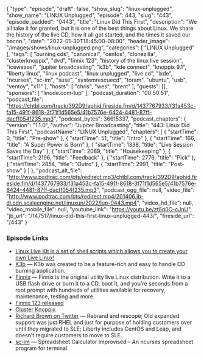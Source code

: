 {
  "type": "episode",
  "draft": false,
  "show_slug": "linux-unplugged",
  "show_name": "LINUX Unplugged",
  "episode": 443,
  "slug": "443",
  "episode_padded": "0443",
  "title": "Linux Did This First",
  "description": "We all take it for granted, but it is one of the best things about Linux. We share the history of the live CD, how it all got started, and the times it saved our bacon.",
  "date": "2022-01-30T18:45:00-08:00",
  "header_image": "/images/shows/linux-unplugged.png",
  "categories": [
    "LINUX Unplugged"
  ],
  "tags": [
    "burning cds",
    "canonical",
    "centos",
    "clonezilla",
    "clusterknoppix",
    "dvd",
    "finnix 123",
    "history of the linux live session",
    "iceweasel",
    "jupiter broadcasting",
    "k3b",
    "kde connect",
    "knoppix 9.1",
    "liberty linux",
    "linux podcast",
    "linux unplugged",
    "live cd",
    "lxde",
    "ncurses",
    "sc-im",
    "suse",
    "systemrescuecd",
    "toram",
    "ubuntu",
    "usb",
    "ventoy",
    "x11"
  ],
  "hosts": [
    "chris",
    "wes",
    "brent"
  ],
  "guests": [],
  "sponsors": [
    "linode.com-lup"
  ],
  "podcast_duration": "00:50:51",
  "podcast_file": "https://chtbl.com/track/392D9/aphid.fireside.fm/d/1437767933/f31a453c-fa15-491f-8618-3f71f1d565e5/41b7576e-6424-4481-87ff-dacff054f235.mp3",
  "podcast_bytes": 36615337,
  "podcast_chapters": {
    "version": "1.1.0",
    "author": "Jupiter Broadcasting",
    "title": "443: Linux Did This First",
    "podcastName": "LINUX Unplugged",
    "chapters": [
      {
        "startTime": 0,
        "title": "Pre-show"
      },
      {
        "startTime": 51,
        "title": "Intro"
      },
      {
        "startTime": 166,
        "title": "A Super Power is Born"
      },
      {
        "startTime": 1338,
        "title": "Live Session Saves the Day"
      },
      {
        "startTime": 2089,
        "title": "Housekeeping"
      },
      {
        "startTime": 2196,
        "title": "Feedback"
      },
      {
        "startTime": 2776,
        "title": "Pick"
      },
      {
        "startTime": 2854,
        "title": "Outro"
      },
      {
        "startTime": 2991,
        "title": "Post-show"
      }
    ]
  },
  "podcast_alt_file": "http://www.podtrac.com/pts/redirect.mp3/chtbl.com/track/392D9/aphid.fireside.fm/d/1437767933/f31a453c-fa15-491f-8618-3f71f1d565e5/41b7576e-6424-4481-87ff-dacff054f235.mp3",
  "podcast_ogg_file": null,
  "video_file": "http://www.podtrac.com/pts/redirect.mp4/201406.jb-dl.cdn.scaleengine.net/linuxun/2022/lup-0443.mp4",
  "video_hd_file": null,
  "video_mobile_file": null,
  "youtube_link": "https://youtu.be/zt6q0O-cJnU",
  "jb_url": "/147517/linux-did-this-first-linux-unplugged-443/",
  "fireside_url": "/443"
}


### Episode Links

  * [Linux Live Kit is a set of shell scripts which allows you to create your own Live Linux!](https://www.linux-live.org/ "Linux Live Kit is a set of shell scripts which allows you to create your own Live Linux!")
  * [K3b](https://apps.kde.org/k3b/ "K3b") — K3b was created to be a feature-rich and easy to handle CD burning application.
  * [Finnix](https://www.finnix.org/ "Finnix") — Finnix is the original utility live Linux distribution. Write it to a USB flash drive or burn it to a CD, boot it, and you're seconds from a root prompt with hundreds of utilities available for recovery, maintenance, testing and more.
  * [Finnix 123 released](https://blog.finnix.org/2021/09/06/finnix-123-released/ "Finnix 123 released")
  * [Cluster Knoppix](https://slashdot.org/story/03/05/29/1336229/clusterknoppix "Cluster Knoppix")
  * [Richard Brown on Twitter](https://twitter.com/sysrich/status/1486231451163144195 "Richard Brown on Twitter") — Rebrand and rescope; Old expanded support was just RHEL and just for purpose of holding customers over until they migrated to SLE; Liberty includes CentOS and Leap, and doesn’t require customers to move to SLE.
  * [sc-im](https://github.com/andmarti1424/sc-im "sc-im") — Spreadsheet Calculator Improvised – An ncurses spreadsheet program for terminal.


